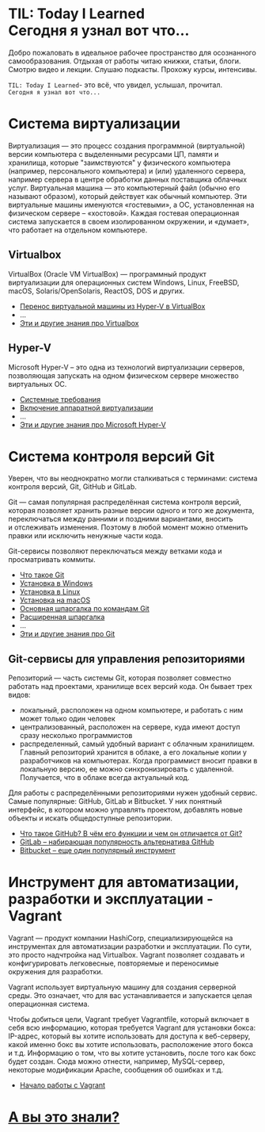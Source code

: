 TIL: Today I Learned  
Сегодня я узнал вот что...
==========================

Добро пожаловать в идеальное рабочее пространство для осознанного самообразования. Отдыхая от работы читаю книжки, статьи, блоги. Смотрю видео и лекции. Слушаю подкасты. Прохожу курсы, интенсивы.

`TIL: Today I Learned`- это всё, что увидел, услышал, прочитал.  
`Сегодня я узнал вот что...`

# Система виртуализации

Виртуализация — это процесс создания программной (виртуальной) версии компьютера с выделенными ресурсами ЦП, памяти и хранилища, которые "заимствуются" у физического компьютера (например, персонального компьютера) и (или) удаленного сервера, например сервера в центре обработки данных поставщика облачных услуг. Виртуальная машина — это компьютерный файл (обычно его называют образом), который действует как обычный компьютер. Эти виртуальные машины именуются «гостевыми», а ОС, установленная на физическом сервере – «хостовой». Каждая гостевая операционная система запускается в своем изолированном окружении, и «думает», что работает на отдельном компьютере.

## Virtualbox

VirtualBox (Oracle VM VirtualBox) — программный продукт виртуализации для операционных систем Windows, Linux, FreeBSD, macOS, Solaris/OpenSolaris, ReactOS, DOS и других.

- [Перенос виртуальной машины из Hyper-V в VirtualBox](/Virtualbox/README.md#перенос-виртуальной-машины-из-hyper-v-в-virtualbox-конвертируем-виртуальный-жёсткий-диск-vhd-в-vdi)
- ...
- [Эти и другие знания про Virtualbox](/Virtualbox/README.md#начало-работы-с-virtualbox)

## Hyper-V

Microsoft Hyper-V – это одна из технологий виртуализации серверов, позволяющая запускать на одном физическом сервере множество виртуальных ОС.

- [Системные требования](/Hyper-V/README.md#проверьте-следующие-требования)
- [Включение аппаратной виртуализации](/Hyper-V/README.md#включение-аппаратной-виртуализации)
- ...
- [Эти и другие знания про Microsoft Hyper-V](/Hyper-V/README.md)

# Система контроля версий Git

Уверен, что вы неоднократно могли сталкиваться с терминами: система контроля версий, Git, GitHub и GitLab.

Git — самая популярная распределённая система контроля версий, которая позволяет хранить разные версии одного и того же документа, переключаться между ранними и поздними вариантами, вносить и отслеживать изменения. Поэтому в любой момент можно отменить правки или исключить ненужные части кода.

Git-сервисы позволяют переключаться между ветками кода и просматривать коммиты.

- [Что такое Git](/Git/README.md#что-такое-git)
- [Установка в Windows](/Git/README.md#установка-вwindows)
- [Установка в Linux](/Git/README.md#установка-вlinux)
- [Установка на macOS](/Git/README.md#установка-на-macos)
- [Основная шпаргалка по командам Git](/Git/README.md#основная-шпаргалка-по-командам-git)
- [Расширенная шпаргалка](/Git/README.md#расширенная-шпаргалка)
- ...
- [Эти и другие знания про Git](/Git/README.md)

## Git-сервисы для управления репозиториями

Репозиторий — часть системы Git, которая позволяет совместно работать над проектами, хранилище всех версий кода. Он бывает трех видов:

- локальный, расположен на одном компьютере, и работать с ним может только один человек
- централизованный, расположен на сервере, куда имеют доступ сразу несколько программистов
- распределенный, самый удобный вариант с облачным хранилищем. Главный репозиторий хранится в облаке, а его локальные копии у разработчиков на компьютерах. Когда программист вносит правки в локальную версию, ее можно синхронизировать с удаленной. Получается, что в облаке всегда актуальный код.

Для работы с распределёнными репозиториями нужен удобный сервис. Самые популярные: GitHub, GitLab и Bitbucket. У них понятный интерфейс, в котором можно управлять проектом, добавлять новые объекты и искать общедоступные репозитории.

- [Что такое GitHub? В чём его функции и чем он отличается от Git?](/Git/GitHub/README.md)
- [GitLab – набирающая популярность альтернатива GitHub](/Git/GitLab/README.md)
- [Bitbucket – еще один популярный инструмент](/Git/Bitbucket/README.md)

# Инструмент для автоматизации, разработки и эксплуатации - Vagrant

Vagrant — продукт компании HashiCorp, специализирующейся на инструментах для автоматизации разработки и эксплуатации. По сути, это просто надчтройка над Virtualbox. Vagrant позволяет создавать и конфигурировать легковесные, повторяемые и переносимые окружения для разработки. 

Vagrant использует виртуальную машину для создания серверной среды. Это означает, что для вас устанавливается и запускается целая операционная система. 

Чтобы добиться цели, Vagrant требует Vagrantfile, который включает в себя всю информацию, которая требуется Vagrant для установки бокса: IP-адрес, который вы хотите использовать для доступа к веб-серверу, какой именно бокс вы хотите использовать, расположение этого бокса и т.д. Информацию о том, что вы хотите установить, после того как бокс будет создан. Сюда можно отнести, например,  MySQL-сервер, некоторые модификации Apache, сообщения об ошибках и т.д.

- [Начало работы с Vagrant](/Vagrant/README.md)

# [А вы это знали?](#til-today-i-learned)
